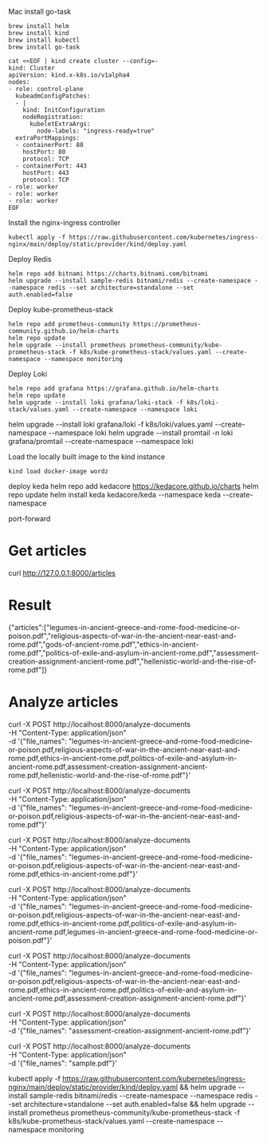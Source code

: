 Mac install go-task
```
brew install helm
brew install kind
brew install kubectl
brew install go-task
```


```
cat <<EOF | kind create cluster --config=-
kind: Cluster
apiVersion: kind.x-k8s.io/v1alpha4
nodes:
- role: control-plane
  kubeadmConfigPatches:
  - |
    kind: InitConfiguration
    nodeRegistration:
      kubeletExtraArgs:
        node-labels: "ingress-ready=true"
  extraPortMappings:
  - containerPort: 80
    hostPort: 80
    protocol: TCP
  - containerPort: 443
    hostPort: 443
    protocol: TCP
- role: worker
- role: worker
- role: worker
EOF
```
Install the nginx-ingress controller
```
kubectl apply -f https://raw.githubusercontent.com/kubernetes/ingress-nginx/main/deploy/static/provider/kind/deploy.yaml
```
Deploy Redis
```
helm repo add bitnami https://charts.bitnami.com/bitnami
helm upgrade --install sample-redis bitnami/redis --create-namespace --namespace redis --set architecture=standalone --set auth.enabled=false
```
Deploy kube-prometheus-stack
```
helm repo add prometheus-community https://prometheus-community.github.io/helm-charts
helm repo update
helm upgrade --install prometheus prometheus-community/kube-prometheus-stack -f k8s/kube-prometheus-stack/values.yaml --create-namespace --namespace monitoring
```
Deploy Loki
```
helm repo add grafana https://grafana.github.io/helm-charts
helm repo update
helm upgrade --install loki grafana/loki-stack -f k8s/loki-stack/values.yaml --create-namespace --namespace loki
```

helm upgrade --install loki grafana/loki -f k8s/loki/values.yaml --create-namespace --namespace loki
helm upgrade --install promtail -n loki grafana/promtail --create-namespace --namespace loki


Load the locally built image to the kind instance
```
kind load docker-image wordz
```

deploy keda
helm repo add kedacore https://kedacore.github.io/charts
helm repo update
helm install keda kedacore/keda --namespace keda --create-namespace

port-forward

# Get articles
curl http://127.0.0.1:8000/articles
# Result
{"articles":["legumes-in-ancient-greece-and-rome-food-medicine-or-poison.pdf","religious-aspects-of-war-in-the-ancient-near-east-and-rome.pdf","gods-of-ancient-rome.pdf","ethics-in-ancient-rome.pdf","politics-of-exile-and-asylum-in-ancient-rome.pdf","assessment-creation-assignment-ancient-rome.pdf","hellenistic-world-and-the-rise-of-rome.pdf"]}
# Analyze articles
curl -X POST http://localhost:8000/analyze-documents \
-H "Content-Type: application/json" \
-d '{"file_names": "legumes-in-ancient-greece-and-rome-food-medicine-or-poison.pdf,religious-aspects-of-war-in-the-ancient-near-east-and-rome.pdf,ethics-in-ancient-rome.pdf,politics-of-exile-and-asylum-in-ancient-rome.pdf,assessment-creation-assignment-ancient-rome.pdf,hellenistic-world-and-the-rise-of-rome.pdf"}'

curl -X POST http://localhost:8000/analyze-documents \
-H "Content-Type: application/json" \
-d '{"file_names": "legumes-in-ancient-greece-and-rome-food-medicine-or-poison.pdf,religious-aspects-of-war-in-the-ancient-near-east-and-rome.pdf"}'

curl -X POST http://localhost:8000/analyze-documents \
-H "Content-Type: application/json" \
-d '{"file_names": "legumes-in-ancient-greece-and-rome-food-medicine-or-poison.pdf,religious-aspects-of-war-in-the-ancient-near-east-and-rome.pdf,ethics-in-ancient-rome.pdf"}'

curl -X POST http://localhost:8000/analyze-documents \
-H "Content-Type: application/json" \
-d '{"file_names": "legumes-in-ancient-greece-and-rome-food-medicine-or-poison.pdf,religious-aspects-of-war-in-the-ancient-near-east-and-rome.pdf,ethics-in-ancient-rome.pdf,politics-of-exile-and-asylum-in-ancient-rome.pdf,legumes-in-ancient-greece-and-rome-food-medicine-or-poison.pdf"}'

curl -X POST http://localhost:8000/analyze-documents \
-H "Content-Type: application/json" \
-d '{"file_names": "legumes-in-ancient-greece-and-rome-food-medicine-or-poison.pdf,religious-aspects-of-war-in-the-ancient-near-east-and-rome.pdf,ethics-in-ancient-rome.pdf,politics-of-exile-and-asylum-in-ancient-rome.pdf,assessment-creation-assignment-ancient-rome.pdf"}'


curl -X POST http://localhost:8000/analyze-documents \
-H "Content-Type: application/json" \
-d '{"file_names": "assessment-creation-assignment-ancient-rome.pdf"}'

curl -X POST http://localhost:8000/analyze-documents \
-H "Content-Type: application/json" \
-d '{"file_names": "sample.pdf"}'


kubectl apply -f https://raw.githubusercontent.com/kubernetes/ingress-nginx/main/deploy/static/provider/kind/deploy.yaml && helm upgrade --install sample-redis bitnami/redis --create-namespace --namespace redis --set architecture=standalone --set auth.enabled=false && helm upgrade --install prometheus prometheus-community/kube-prometheus-stack -f k8s/kube-prometheus-stack/values.yaml --create-namespace --namespace monitoring